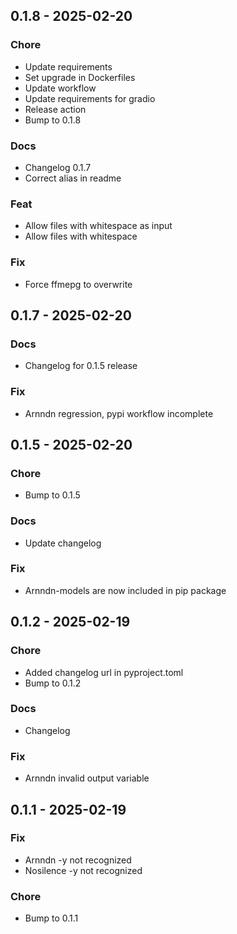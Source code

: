 ## 0.1.8 - 2025-02-20
### Chore
- Update requirements
- Set upgrade in Dockerfiles
- Update workflow
- Update requirements for gradio
- Release action
- Bump to 0.1.8

### Docs
- Changelog 0.1.7
- Correct alias in readme

### Feat
- Allow files with whitespace as input
- Allow files with whitespace

### Fix
- Force ffmepg to overwrite

## 0.1.7 - 2025-02-20
### Docs
- Changelog for 0.1.5 release

### Fix
- Arnndn regression, pypi workflow incomplete

## 0.1.5 - 2025-02-20
### Chore
- Bump to 0.1.5

### Docs
- Update changelog

### Fix
- Arnndn-models are now included in pip package

## 0.1.2 - 2025-02-19
### Chore
- Added changelog url in pyproject.toml
- Bump to 0.1.2

### Docs
- Changelog

### Fix
- Arnndn invalid output variable

## 0.1.1 - 2025-02-19
### Fix
- Arnndn -y not recognized
- Nosilence -y not recognized

### Chore
- Bump to 0.1.1

